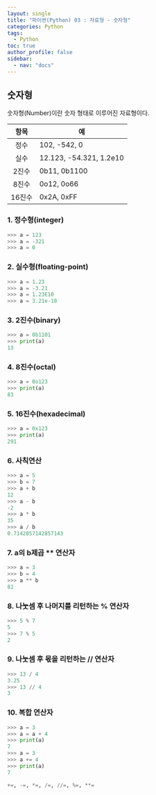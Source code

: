 ```yaml
---
layout: single
title: "파이썬(Python) 03 : 자료형 - 숫자형"
categories: Python
tags:
  - Python
toc: true
author_profile: false
sidebar:
  - nav: "docs"
---
```

## 숫자형
숫자형(Number)이란 숫자 형태로 이루어진 자료형이다.

| 항목   | 예                       |
| :----: | ----------------------- |
| 정수   | 102, -542, 0            |
| 실수   | 12.123, -54.321, 1.2e10 |
| 2진수  | 0b11, 0b1100            |
| 8진수  | 0o12, 0o66              |
| 16진수 | 0x2A, 0xFF              |

### 1. 정수형(integer)

```python
>>> a = 123
>>> a = -321
>>> a = 0
```

### 2. 실수형(floating-point)

```python
>>> a = 1.23
>>> a = -3.21
>>> a = 1.23E10
>>> a = 3.21e-10

```

### 3. 2진수(binary)

```python
>>> a = 0b1101
>>> print(a)
13
```

### 4. 8진수(octal)

```python
>>> a = 0o123
>>> print(a)
83
```

### 5. 16진수(hexadecimal)

```python
>>> a = 0x123
>>> print(a)
291
```

### 6. 사칙연산

```python
>>> a = 5
>>> b = 7
>>> a + b
12
>>> a - b
-2
>>> a * b
35
>>> a / b
0.7142857142857143
```

### 7. a의 b제곱 \*\* 연산자

```python
>>> a = 3
>>> b = 4
>>> a ** b
81
```

### 8. 나눗셈 후 나머지를 리턴하는 \% 연산자

```python
>>> 5 % 7
5
>>> 7 % 5
2
```

### 9. 나눗셈 후 몫을 리턴하는 \/\/ 연산자

```python
>>> 13 / 4
3.25
>>> 13 // 4
3
```

### 10. 복합 연산자

```python
>>> a = 3
>>> a = a + 4
>>> print(a)
7
>>> a = 3
>>> a += 4
>>> print(a)
7
```
```python
+=, -=, *=, /=, //=, %=, **=
```
